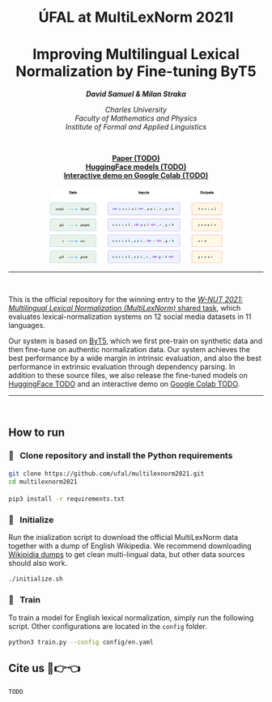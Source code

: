 <h1 align="center"><b>ÚFAL at MultiLexNorm 2021I</b></h1>
<h1 align="center"><b>Improving Multilingual Lexical Normalization by Fine-tuning ByT5</b></h1>


<p align="center">
  <i><b>David Samuel & Milan Straka</b></i>
</p>

<p align="center">
  <i>
    Charles University<br>
    Faculty of Mathematics and Physics<br>
    Institute of Formal and Applied Linguistics
  </i>
</p>
<br>

<p align="center">
  <a href="TODO"><b>Paper (TODO)</b></a><br>
  <a href="TODO"><b>HuggingFace models (TODO)</b></a><br>
  <a href="TODO"><b>Interactive demo on Google Colab (TODO)</b></a>
</p>

<p align="center">
  <img src="img/overall.png" alt="Illustration of our model." width="340"/>  
</p>

_______

<br>

This is the official repository for the winning entry to the [*W-NUT 2021: Multilingual Lexical Normalization (MultiLexNorm)* shared task](https://noisy-text.github.io/2021/multi-lexnorm.html), which
evaluates lexical-normalization systems on 12 social media datasets in 11
languages.

Our system is based on [ByT5](https://arxiv.org/abs/2105.13626), which we first pre-train on synthetic data and then fine-tune on authentic normalization data. Our system achieves the best performance by a wide margin in intrinsic evaluation, and also the best performance in extrinsic evaluation through dependency parsing. In addition to these source files, we also release the fine-tuned models on [HuggingFace TODO](TODO) and an interactive demo on [Google Colab TODO](TODO).

_______

<br>

## How to run

### :feet: &nbsp; Clone repository and install the Python requirements

```sh
git clone https://github.com/ufal/multilexnorm2021.git
cd multilexnorm2021

pip3 install -r requirements.txt 
```

### :feet: &nbsp; Initialize

Run the inialization script to download the official MultiLexNorm data together with a dump of English Wikipedia. We recommend downloading [Wikipidia dumps](https://dumps.wikimedia.org/backup-index.html) to get clean multi-lingual data, but other data sources should also work.

```sh
./initialize.sh
```

### :feet: &nbsp; Train

To train a model for English lexical normalization, simply run the following script.  Other configurations are located in the `config` folder.
```sh
python3 train.py --config config/en.yaml
```

## Cite us :pleading_face::point_right::point_left:

```
TODO
```
